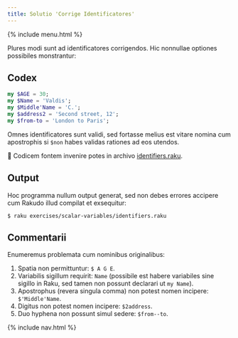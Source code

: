 ```yaml
---
title: Solutio 'Corrige Identificatores'
---
```


{% include menu.html %}

Plures modi sunt ad identificatores corrigendos. Hic nonnullae optiones possibiles monstrantur:

## Codex

```raku
my $AGE = 30;
my $Name = 'Valdis';
my $Middle'Name = 'C.';
my $address2 = 'Second street, 12';
my $from-to = 'London to Paris';
```

Omnes identificatores sunt validi, sed fortasse melius est vitare nomina cum apostrophis si `$non` habes validas rationes ad eos utendos.

🦋 Codicem fontem invenire potes in archivo [identifiers.raku](https://github.com/ash/raku-course/blob/master/exercises/scalar-variables/identifiers.raku).

## Output

Hoc programma nullum output generat, sed non debes errores accipere cum Rakudo illud compilat et exsequitur:

```console
$ raku exercises/scalar-variables/identifiers.raku
```

## Commentarii

Enumeremus problemata cum nominibus originalibus:

1. Spatia non permittuntur: `$ A G E`.
1. Variabilis sigillum requirit: `Name` (possibile est habere variabiles sine sigillo in Raku, sed tamen non possunt declarari ut `my Name`).
1. Apostrophus (revera singula comma) non potest nomen incipere: `$'Middle'Name`.
1. Digitus non potest nomen incipere: `$2address`.
1. Duo hyphena non possunt simul sedere: `$from--to`.

{% include nav.html %}